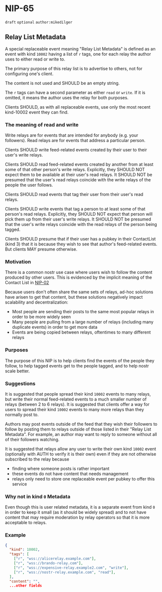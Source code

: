 # NIP-65

`draft` `optional` `author:mikedilger`

## Relay List Metadata

A special replaceable event meaning "Relay List Metadata" is defined as an event with kind `10002` having a list of `r` tags, one for each relay the author uses to either read or write to.

The primary purpose of this relay list is to advertise to others, not for configuring one's client.

The content is not used and SHOULD be an empty string.

The `r` tags can have a second parameter as either `read` or `write`. If it is omitted, it means the author uses the relay for both purposes.

Clients SHOULD, as with all replaceable events, use only the most recent kind-10002 event they can find.

### The meaning of read and write

Write relays are for events that are intended for anybody (e.g. your followers). Read relays are for events that address a particular person.

Clients SHOULD write feed-related events created by their user to their user's write relays.

Clients SHOULD read feed-related events created by another from at least some of that other person's write relays. Explicitly, they SHOULD NOT expect them to be available at their user's read relays. It SHOULD NOT be presumed that the user's read relays coincide with the write relays of the people the user follows.

Clients SHOULD read events that tag their user from their user's read relays.

Clients SHOULD write events that tag a person to at least some of that person's read relays. Explicitly, they SHOULD NOT expect that person will pick them up from their user's write relays. It SHOULD NOT be presumed that the user's write relays coincide with the read relays of the person being tagged.

Clients SHOULD presume that if their user has a pubkey in their ContactList (kind 3) that it is because they wish to see that author's feed-related events. But clients MAY presume otherwise.

### Motivation

There is a common nostr use case where users wish to follow the content produced by other users. This is evidenced by the implicit meaning of the Contact List in [NIP-02](02.md)

Because users don't often share the same sets of relays, ad-hoc solutions have arisen to get that content, but these solutions negatively impact scalability and decentralization:

  - Most people are sending their posts to the same most popular relays in order to be more widely seen
  - Many people are pulling from a large number of relays (including many duplicate events) in order to get more data
  - Events are being copied between relays, oftentimes to many different relays

### Purposes

The purpose of this NIP is to help clients find the events of the people they follow, to help tagged events get to the people tagged, and to help nostr scale better.

### Suggestions

It is suggested that people spread their kind `10002` events to many relays, but write their normal feed-related events to a much smaller number of relays (between 2 to 6 relays). It is suggested that clients offer a way for users to spread their kind `10002` events to many more relays than they normally post to.

Authors may post events outside of the feed that they wish their followers to follow by posting them to relays outside of those listed in their "Relay List Metadata".  For example, an author may want to reply to someone without all of their followers watching.

It is suggested that relays allow any user to write their own kind `10002` event (optionally with AUTH to verify it is their own) even if they are not otherwise subscribed to the relay because

  - finding where someone posts is rather important
  - these events do not have content that needs management
  - relays only need to store one replaceable event per pubkey to offer this service

### Why not in kind `0` Metadata

Even though this is user related metadata, it is a separate event from kind `0` in order to keep it small (as it should be widely spread) and to not have content that may require moderation by relay operators so that it is more acceptable to relays.

### Example

```json
{
  "kind": 10002,
  "tags": [
    ["r", "wss://alicerelay.example.com"],
    ["r", "wss://brando-relay.com"],
    ["r", "wss://expensive-relay.example2.com", "write"],
    ["r", "wss://nostr-relay.example.com", "read"],
  ],
  "content": "",
  ...other fields
```
